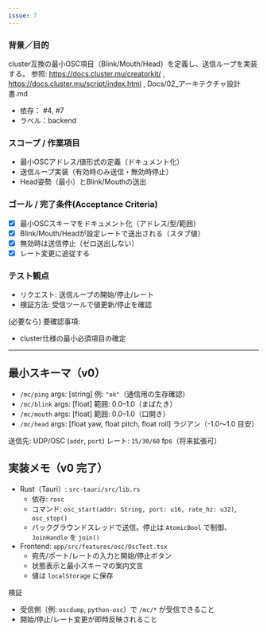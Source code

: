 ```yaml
---
issue: 7
---
```

### 背景／目的
cluster互換の最小OSC項目（Blink/Mouth/Head）を定義し、送信ループを実装する。
参照: https://docs.cluster.mu/creatorkit/ , https://docs.cluster.mu/script/index.html , Docs/02_アーキテクチャ設計書.md

- 依存： #4, #7
- ラベル：backend

### スコープ / 作業項目
- 最小OSCアドレス/値形式の定義（ドキュメント化）
- 送信ループ実装（有効時のみ送信・無効時停止）
- Head姿勢（最小）とBlink/Mouthの送出

### ゴール / 完了条件(Acceptance Criteria)
- [x] 最小OSCスキーマをドキュメント化（アドレス/型/範囲）
- [x] Blink/Mouth/Headが設定レートで送出される（スタブ値）
- [x] 無効時は送信停止（ゼロ送出しない）
- [x] レート変更に追従する

### テスト観点
- リクエスト: 送信ループの開始/停止/レート
- 検証方法: 受信ツールで値更新/停止を確認

(必要なら) 要確認事項:
- cluster仕様の最小必須項目の確定

---

## 最小スキーマ（v0）

- `/mc/ping` args: [string] 例: `"ok"`（通信用の生存確認）
- `/mc/blink` args: [float] 範囲: 0.0–1.0（まばたき）
- `/mc/mouth` args: [float] 範囲: 0.0–1.0（口開き）
- `/mc/head` args: [float yaw, float pitch, float roll] ラジアン（-1.0〜1.0 目安）

送信先: UDP/OSC (`addr`, `port`)
レート: `15/30/60` fps（将来拡張可）

## 実装メモ（v0 完了）

- Rust（Tauri）: `src-tauri/src/lib.rs`
  - 依存: `rosc`
  - コマンド: `osc_start(addr: String, port: u16, rate_hz: u32)`, `osc_stop()`
  - バックグラウンドスレッドで送信。停止は `AtomicBool` で制御、`JoinHandle` を `join()`
- Frontend: `app/src/features/osc/OscTest.tsx`
  - 宛先/ポート/レートの入力と開始/停止ボタン
  - 状態表示と最小スキーマの案内文言
  - 値は `localStorage` に保存

検証
- 受信側（例: `oscdump`, `python-osc`）で `/mc/*` が受信できること
- 開始/停止/レート変更が即時反映されること
